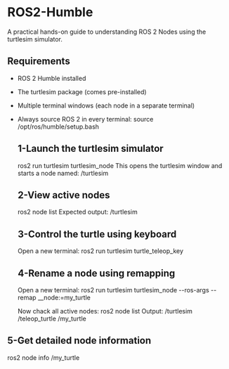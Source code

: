 # ROS2-Humble
A practical hands-on guide to understanding ROS 2 Nodes using the turtlesim simulator.

## Requirements

- ROS 2 Humble installed
- The turtlesim package (comes pre-installed)
- Multiple terminal windows (each node in a separate terminal)
- Always source ROS 2 in every terminal:  source /opt/ros/humble/setup.bash

  ## 1-Launch the turtlesim simulator
  ros2 run turtlesim turtlesim_node
  This opens the turtlesim window and starts a node named: /turtlesim

  ## 2-View active nodes
  ros2 node list
  Expected output: /turtlesim

  ## 3-Control the turtle using keyboard
  Open a new terminal: ros2 run turtlesim turtle_teleop_key

  ## 4-Rename a node using remapping
  Open a new terminal: ros2 run turtlesim turtlesim_node --ros-args --remap __node:=my_turtle

  Now chack all active nodes: ros2 node list
  Output:
  /turtlesim
/teleop_turtle
/my_turtle

## 5-Get detailed node information
ros2 node info /my_turtle
  
  
  
